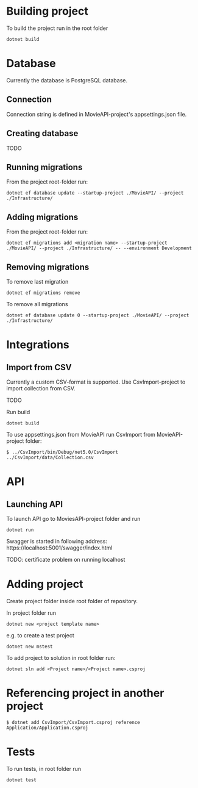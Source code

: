 # Building project

To build the project run in the root folder

    dotnet build

# Database

Currently the database is PostgreSQL database. 

## Connection

Connection string is defined in MovieAPI-project's appsettings.json file.

## Creating database

TODO

## Running migrations

From the project root-folder run:

    dotnet ef database update --startup-project ./MovieAPI/ --project ./Infrastructure/

## Adding migrations

From the project root-folder run:

    dotnet ef migrations add <migration name> --startup-project ./MovieAPI/ --project ./Infrastructure/ -- --environment Development

## Removing migrations

To remove last migration

    dotnet ef migrations remove

To remove all migrations

    dotnet ef database update 0 --startup-project ./MovieAPI/ --project ./Infrastructure/

# Integrations

## Import from CSV

Currently a custom CSV-format is supported. Use CsvImport-project to import collection from CSV.

TODO

Run build

    dotnet build

To use appsettings.json from MovieAPI run CsvImport from MovieAPI-project folder:

    $ ../CsvImport/bin/Debug/net5.0/CsvImport ../CsvImport/data/Collection.csv

# API

## Launching API

To launch API go to MoviesAPI-project folder and run

    dotnet run

Swagger is started in following address: https://localhost:5001/swagger/index.html

TODO: certificate problem on running localhost

# Adding project

Create project folder inside root folder of repository.

In project folder run 

    dotnet new <project template name>

e.g. to create a test project

    dotnet new mstest

To add project to solution in root folder run:

    dotnet sln add <Project name>/<Project name>.csproj 

# Referencing project in another project

    $ dotnet add CsvImport/CsvImport.csproj reference Application/Application.csproj

# Tests

To run tests, in root folder run

    dotnet test


